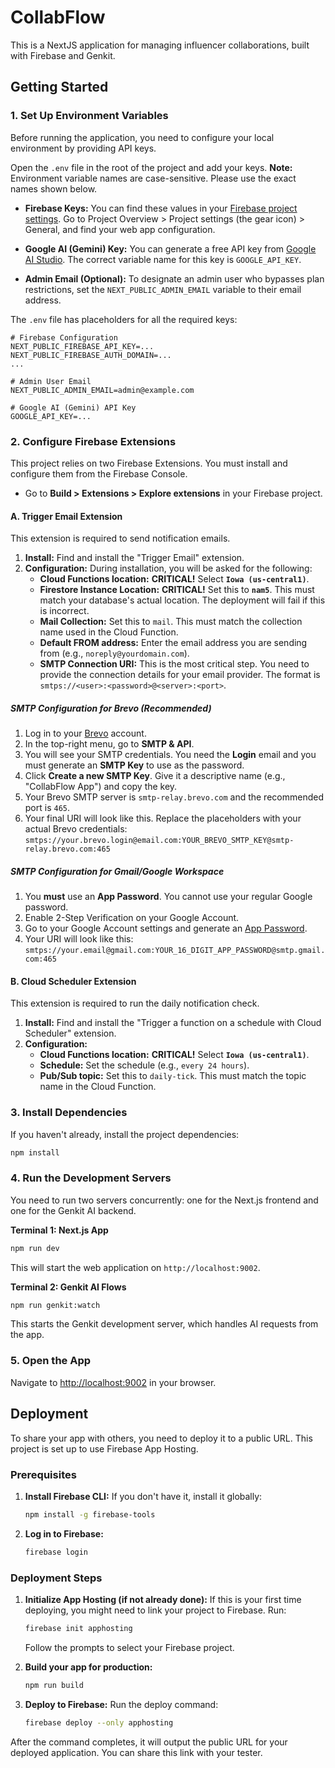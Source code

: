 # CollabFlow

This is a NextJS application for managing influencer collaborations, built with Firebase and Genkit.

## Getting Started

### 1. Set Up Environment Variables

Before running the application, you need to configure your local environment by providing API keys.

Open the `.env` file in the root of the project and add your keys. **Note:** Environment variable names are case-sensitive. Please use the exact names shown below.

*   **Firebase Keys:** You can find these values in your [Firebase project settings](https://console.firebase.google.com/). Go to Project Overview > Project settings (the gear icon) > General, and find your web app configuration.

*   **Google AI (Gemini) Key:** You can generate a free API key from [Google AI Studio](https://aistudio.google.com/app/apikey). The correct variable name for this key is `GOOGLE_API_KEY`.

*   **Admin Email (Optional):** To designate an admin user who bypasses plan restrictions, set the `NEXT_PUBLIC_ADMIN_EMAIL` variable to their email address.

The `.env` file has placeholders for all the required keys:
```
# Firebase Configuration
NEXT_PUBLIC_FIREBASE_API_KEY=...
NEXT_PUBLIC_FIREBASE_AUTH_DOMAIN=...
...

# Admin User Email
NEXT_PUBLIC_ADMIN_EMAIL=admin@example.com

# Google AI (Gemini) API Key
GOOGLE_API_KEY=...
```

### 2. Configure Firebase Extensions

This project relies on two Firebase Extensions. You must install and configure them from the Firebase Console.

*   Go to **Build > Extensions > Explore extensions** in your Firebase project.

#### A. Trigger Email Extension

This extension is required to send notification emails.

1.  **Install:** Find and install the "Trigger Email" extension.
2.  **Configuration:** During installation, you will be asked for the following:
    *   **Cloud Functions location:** **CRITICAL!** Select **`Iowa (us-central1)`**.
    *   **Firestore Instance Location:** **CRITICAL!** Set this to **`nam5`**. This must match your database's actual location. The deployment will fail if this is incorrect.
    *   **Mail Collection:** Set this to `mail`. This must match the collection name used in the Cloud Function.
    *   **Default FROM address:** Enter the email address you are sending from (e.g., `noreply@yourdomain.com`).
    *   **SMTP Connection URI:** This is the most critical step. You need to provide the connection details for your email provider. The format is `smtps://<user>:<password>@<server>:<port>`.

##### SMTP Configuration for Brevo (Recommended)

1.  Log in to your [Brevo](https://www.brevo.com/) account.
2.  In the top-right menu, go to **SMTP & API**.
3.  You will see your SMTP credentials. You need the **Login** email and you must generate an **SMTP Key** to use as the password.
4.  Click **Create a new SMTP Key**. Give it a descriptive name (e.g., "CollabFlow App") and copy the key.
5.  Your Brevo SMTP server is `smtp-relay.brevo.com` and the recommended port is `465`.
6.  Your final URI will look like this. Replace the placeholders with your actual Brevo credentials:
    `smtps://your.brevo.login@email.com:YOUR_BREVO_SMTP_KEY@smtp-relay.brevo.com:465`

##### SMTP Configuration for Gmail/Google Workspace

1.  You **must** use an **App Password**. You cannot use your regular Google password.
2.  Enable 2-Step Verification on your Google Account.
3.  Go to your Google Account settings and generate an [App Password](https://myaccount.google.com/apppasswords).
4.  Your URI will look like this: `smtps://your.email@gmail.com:YOUR_16_DIGIT_APP_PASSWORD@smtp.gmail.com:465`

#### B. Cloud Scheduler Extension

This extension is required to run the daily notification check.

1.  **Install:** Find and install the "Trigger a function on a schedule with Cloud Scheduler" extension.
2.  **Configuration:**
    *   **Cloud Functions location:** **CRITICAL!** Select **`Iowa (us-central1)`**.
    *   **Schedule:** Set the schedule (e.g., `every 24 hours`).
    *   **Pub/Sub topic:** Set this to `daily-tick`. This must match the topic name in the Cloud Function.


### 3. Install Dependencies
If you haven't already, install the project dependencies:
```bash
npm install
```

### 4. Run the Development Servers
You need to run two servers concurrently: one for the Next.js frontend and one for the Genkit AI backend.

**Terminal 1: Next.js App**
```bash
npm run dev
```
This will start the web application on `http://localhost:9002`.

**Terminal 2: Genkit AI Flows**
```bash
npm run genkit:watch
```
This starts the Genkit development server, which handles AI requests from the app.

### 5. Open the App
Navigate to [http://localhost:9002](http://localhost:9002) in your browser.

## Deployment

To share your app with others, you need to deploy it to a public URL. This project is set up to use Firebase App Hosting.

### Prerequisites

1.  **Install Firebase CLI:** If you don't have it, install it globally:
    ```bash
    npm install -g firebase-tools
    ```

2.  **Log in to Firebase:**
    ```bash
    firebase login
    ```

### Deployment Steps

1.  **Initialize App Hosting (if not already done):**
    If this is your first time deploying, you might need to link your project to Firebase. Run:
    ```bash
    firebase init apphosting
    ```
    Follow the prompts to select your Firebase project.

2.  **Build your app for production:**
    ```bash
    npm run build
    ```

3.  **Deploy to Firebase:**
    Run the deploy command:
    ```bash
    firebase deploy --only apphosting
    ```

After the command completes, it will output the public URL for your deployed application. You can share this link with your tester.
